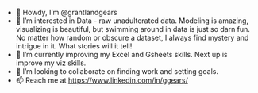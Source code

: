 - 👋 Howdy, I’m @grantlandgears
- 👀 I’m interested in Data - raw unadulterated data.  Modeling is amazing, visualizing is beautiful, but swimming around in data is just so darn fun.  No matter how random or obscure a dataset, I always find mystery and intrigue in it.  What stories will it tell!
- 🌱 I’m currently improving my Excel and Gsheets skills.  Next up is improve my viz skills.
- 💞️ I’m looking to collaborate on finding work and setting goals.
- 📫 Reach me at https://www.linkedin.com/in/ggears/ 

<!---
grantlandgears/grantlandgears is a ✨ special ✨ repository because its `README.md` (this file) appears on your GitHub profile.
You can click the Preview link to take a look at your changes.
--->
